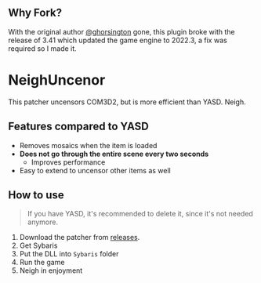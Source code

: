 ## Why Fork?
With the original author [@ghorsington](https://github.com/ghorsington) gone, this plugin broke with the release of 3.41 which updated the game engine to 2022.3, a fix was required so I made it.

# NeighUncenor

This patcher uncensors COM3D2, but is more efficient than YASD. Neigh.

## Features compared to YASD

* Removes mosaics when the item is loaded
* **Does not go through the entire scene every two seconds**
    * Improves performance
* Easy to extend to uncensor other items as well


## How to use

> If you have YASD, it's recommended to delete it, since it's not needed anymore.

1. Download the patcher from [releases](https://git.coder.horse/ghorsington/COM3D2.NeighUncensor/releases).  
2. Get Sybaris
3. Put the DLL into `Sybaris` folder
4. Run the game
5. Neigh in enjoyment
